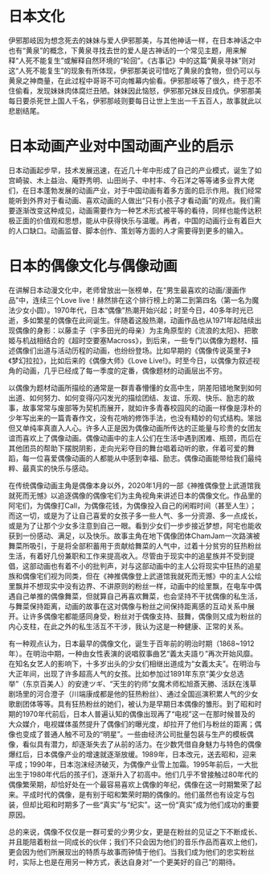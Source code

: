 # 日本文化

伊邪那岐因为想念死去的妹妹与爱人伊邪那美，与其他神话一样，在日本神话之中也有“黄泉”的概念，下黄泉寻找去世的爱人是古神话的一个常见主题，用来解释“人死不能复生”或解释自然环境的“轮回”。《古事记》中的这篇“黄泉寻妹”则对这“人死不能复生”的现象有所体现，伊邪那美说可惜吃了黄泉的食物，但仍可以与黄泉之神商量，在此过程中哥哥不可向帷幕内偷看。伊邪那岐等了很久，终于忍不住偷看，发现妹妹肉体腐烂丑陋。妹妹因此恼怒，伊邪那兄妹反目成仇。伊邪那美每日要杀死世上国人千名，伊邪那岐则要每日让世上生出一千五百人，故事就此以悲剧结尾。

# 日本动画产业对中国动画产业的启示

日本动画起步早，技术发展迅速，在近几十年中形成了自己的产业模式，诞生了如宫崎骏、木上益治、庵野秀明、山田尚子、中村丰、今石洋之等等诸多业界大佬们，在日本蓬勃发展的动画产业，对于中国动画有着多方面的启示作用。我们经常能听到外界对于看动画、喜欢动画的人做出“只有小孩子才看动画”的观点。我们需要逐渐改变这种成见，动画需要作为一种艺术形式被平等的看待，同样也能传达积极正面的价值观和思想，能从中获得快乐与温暖。再者，中国的动画行业有着巨大的人口缺口。动画监督、脚本创作、策划等方面的人才需要得到更多的输入。



# 日本的偶像文化与偶像动画

在讲解日本动漫文化中，老师曾放出一张榜单，在“男生最喜欢的动画/漫画作品”中，连续三个Love live！赫然排在这个排行榜上的第二到第四名（第一名为魔法少女小圆）。1970年代，日本“偶像”热潮开始兴起；时至今日，40多年时光已逝，多如繁星的偶像在此间诞生。伴随着这股热潮，动画作品也从1971年起陆续出现偶像的身影：以藤圭子（宇多田光的母亲）为主角原型的《流浪的太阳》、把歌姬与机战相结合的《超时空要塞Macross》，到后来，一些专门以偶像为题材、描述偶像们出道与活动历程的动画，也纷纷登场。比如早期的《偶像传说英里子》《梦幻拉拉》，比如后来的《偶像大师》《Love Live!》。时至今日，以偶像为叙述视角的动画，几乎已经成了每一季度的定番，偶像题材的动画层出不穷。

以偶像为题材动画所描绘的通常是一群青春懵懂的女高中生，阴差阳错地聚到如何出道、如何努力、如何变得闪闪发光的描绘团结、友谊、乐观、快乐、励志的故事，故事常常与废部等为契机而展开，就如许多青春校园风的动画一样像是淳朴的少年写出来的一篇青春作文，没有花哨的修饰手法，也没有精妙的句式结构。笨拙但又单纯率真直入人心。许多人正是因为偶像动画所传达的正能量与珍贵的女团友谊而喜欢上了偶像动画。偶像动画中的主人公们在生活中遇到困难、瓶颈，而后在其他团员的帮助下摆脱阴影，走向光彩夺目的舞台唱着动听的歌，伴着可爱的舞蹈，每一位喜爱偶像动画的人都能从中感到幸福、励志。偶像动画能带给我们最纯粹、最真实的快乐与感动。

在传统偶像动画主角是偶像本身以外，2020年1月的一部《神推偶像登上武道馆我就死而无憾》以追逐偶像的偶像宅们为主角视角来讲述日本的偶像文化。作品里的阿宅们，为偶像打Call，为偶像花钱，为偶像投入自己的闲暇时间（甚至人生）；而这一切，或是为了让自己喜爱的女孩子多一些人气、多一分资源、多一点成长，或是为了让那个少女多注意到自己一眼。看到少女们一步步接近梦想，阿宅也能收获到一份感动、满足，以及快乐。故事主角在地下偶像团体ChamJam一次路演被舞菜所吸引，于是将全部积蓄用于贡献给舞菜的人气中，过着十分贫穷的狂热粉丝生活，有着好几份兼职和工作来提高收入。尽管由于现实中的追星族并不受到提倡，这部动画也有着不小的批判声，对与这部动画中的主人公将现实中狂热的追星族和偶像宅们视为同类，但在《神推偶像登上武道馆我就死而无憾》中的主人公绘里飘并不想现实中没有边界、不讲原则的粉丝一样，动画中的绘里飘，在电车中偶遇自己单推的偶像舞菜，但就算自己再喜欢舞菜，也会坚持不干扰偶像的私生活，与舞菜保持距离，动画的故事在这对偶像与粉丝之间保持距离感的互动关系中展开。让许多偶像宅都能感同身受，粉丝对于偶像支持、鼓舞，偶像则又成为粉丝的内心支柱，在此之外的私生活互不干涉，我认为这是一种健康、正常的关系。

有一种观点认为，日本最早的偶像文化，诞生于百年前的明治时期（1868~1912年）。在明治中期，一种由女性表演的说唱叙事曲艺“義太夫語り”再次开始风靡。在知名女艺人的影响下，十多岁出头的少女们相继出道成为“女義太夫”。在明治与大正年间，出现了许多超高人气的女孩。比如参加过1891年东京“美少女总选举”（东京百美人）的安達ツギ、“天生的钓师”女魔术师松旭斎天勝、活跃在浅草剧场里的河合澄子（川端康成都是他的狂热粉丝）、通过全国巡演积累人气的少女歌剧团体等等。具有狂热粉丝的她们，被认为是早期日本偶像的雏形。到了昭和时期的1970年代前后，日本人普遍认知的偶像出现再了“电视”这一在那时候普及的大众媒介，电视媒体虽然提升了偶像们的曝光度，却拉开了他们与粉丝的距离；偶像也变成了普通人触不可及的“明星”。一些由经济公司批量包装与生产的模板偶像，看似具有潜力，却逐渐失去了从前的活力。在少数凭借自身魅力与特色的偶像爆红后，日本偶像产业的增速就逐渐放缓。1989年，日本改元，送去昭和，迎来平成；1990年，日本泡沫经济破灭，为偶像产业雪上加霜。1995年前后，一大批出生于1980年代后的孩子们，逐渐升入了初高中。他们几乎不曾接触过80年代的偶像繁荣期，却恰好处在一个最容易喜欢上偶像的年纪，偶像在这一时期繁荣了起来。平成时代的偶像，是有别于昭和繁荣时期的偶像的。他们虽然也有设定与包装，但却比昭和时期多了一些“真实”与“纪实”。这一份“真实”成为他们成功的重要原因。

总的来说，偶像不仅仅是一群可爱的少男少女，更是在粉丝的见证之下不断成长、并且能陪着粉丝一同成长的伙伴；我们不只会因为他们的音乐作品而喜欢上他们，更会因为他们所展现出的特质与故事而钟情于他们。当我们成为他们的忠实粉丝时，实际上也是在用另一种方式，表达自身对“一个更美好的自己”的期待。















